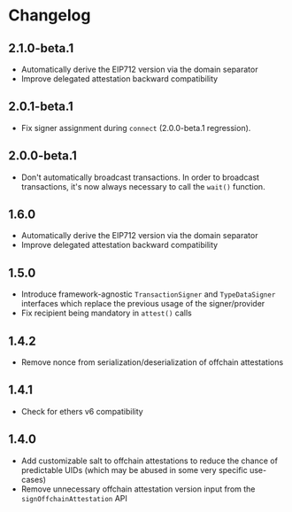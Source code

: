 # Changelog

## 2.1.0-beta.1

- Automatically derive the EIP712 version via the domain separator
- Improve delegated attestation backward compatibility

## 2.0.1-beta.1

- Fix signer assignment during `connect` (2.0.0-beta.1 regression).

## 2.0.0-beta.1

- Don't automatically broadcast transactions. In order to broadcast transactions, it's now always necessary to call the `wait()` function.

## 1.6.0

- Automatically derive the EIP712 version via the domain separator
- Improve delegated attestation backward compatibility

## 1.5.0

- Introduce framework-agnostic `TransactionSigner` and `TypeDataSigner` interfaces which replace the previous usage of the signer/provider
- Fix recipient being mandatory in `attest()` calls

## 1.4.2

- Remove nonce from serialization/deserialization of offchain attestations

## 1.4.1

- Check for ethers v6 compatibility

## 1.4.0

- Add customizable salt to offchain attestations to reduce the chance of predictable UIDs (which may be abused in some very specific use-cases)
- Remove unnecessary offchain attestation version input from the `signOffchainAttestation` API
